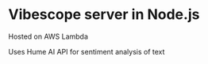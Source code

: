 # Vibescope server in Node.js

Hosted on AWS Lambda

Uses Hume AI API for sentiment analysis of text